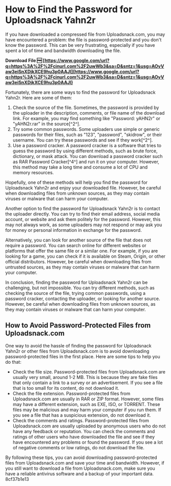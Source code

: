 # How to Find the Password for Uploadsnack Yahn2r
 
If you have downloaded a compressed file from Uploadsnack.com, you may have encountered a problem: the file is password-protected and you don't know the password. This can be very frustrating, especially if you have spent a lot of time and bandwidth downloading the file.
 
**Download File 🆓 [https://www.google.com/url?q=https%3A%2F%2Fcinurl.com%2F2uwWb3&sa=D&sntz=1&usg=AOvVaw3eiSnXDjkXCE9hu3p0AAJI](https://www.google.com/url?q=https%3A%2F%2Fcinurl.com%2F2uwWb3&sa=D&sntz=1&usg=AOvVaw3eiSnXDjkXCE9hu3p0AAJI)**


 
Fortunately, there are some ways to find the password for Uploadsnack Yahn2r. Here are some of them:
 
1. Check the source of the file. Sometimes, the password is provided by the uploader in the description, comments, or file name of the download link. For example, you may find something like "Password: yAHN2r" or "yAHN2r.rar" in the source[^2^].
2. Try some common passwords. Some uploaders use simple or generic passwords for their files, such as "123", "password", "skidrow", or their username. You can try these passwords and see if they work[^2^].
3. Use a password cracker. A password cracker is a software that tries to guess the password by using different methods, such as brute force, dictionary, or mask attack. You can download a password cracker such as RAR Password Cracker[^4^] and run it on your computer. However, this method may take a long time and consume a lot of CPU and memory resources.

Hopefully, one of these methods will help you find the password for Uploadsnack Yahn2r and enjoy your downloaded file. However, be careful when downloading files from unknown sources, as they may contain viruses or malware that can harm your computer.
  
Another option to find the password for Uploadsnack Yahn2r is to contact the uploader directly. You can try to find their email address, social media account, or website and ask them politely for the password. However, this may not always work, as some uploaders may not respond or may ask you for money or personal information in exchange for the password.
 
Alternatively, you can look for another source of the file that does not require a password. You can search online for different websites or platforms that offer the same file or a similar one. For example, if you are looking for a game, you can check if it is available on Steam, Origin, or other official distributors. However, be careful when downloading files from untrusted sources, as they may contain viruses or malware that can harm your computer.
 
In conclusion, finding the password for Uploadsnack Yahn2r can be challenging, but not impossible. You can try different methods, such as checking the source of the file, trying common passwords, using a password cracker, contacting the uploader, or looking for another source. However, be careful when downloading files from unknown sources, as they may contain viruses or malware that can harm your computer.
  
## How to Avoid Password-Protected Files from Uploadsnack.com
 
One way to avoid the hassle of finding the password for Uploadsnack Yahn2r or other files from Uploadsnack.com is to avoid downloading password-protected files in the first place. Here are some tips to help you do that:

- Check the file size. Password-protected files from Uploadsnack.com are usually very small, around 1-2 MB. This is because they are fake files that only contain a link to a survey or an advertisement. If you see a file that is too small for its content, do not download it.
- Check the file extension. Password-protected files from Uploadsnack.com are usually in RAR or ZIP format. However, some files may have a different extension, such as EXE, ISO, or TORRENT. These files may be malicious and may harm your computer if you run them. If you see a file that has a suspicious extension, do not download it.
- Check the comments and ratings. Password-protected files from Uploadsnack.com are usually uploaded by anonymous users who do not have any feedback or reputation. You can check the comments and ratings of other users who have downloaded the file and see if they have encountered any problems or found the password. If you see a lot of negative comments or low ratings, do not download the file.

By following these tips, you can avoid downloading password-protected files from Uploadsnack.com and save your time and bandwidth. However, if you still want to download a file from Uploadsnack.com, make sure you have a reliable antivirus software and a backup of your important data.
 8cf37b1e13
 
